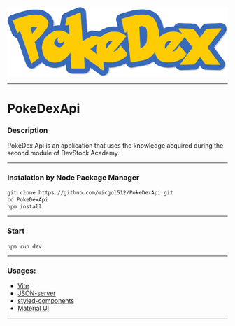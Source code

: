 <div style="text-align: center;">

![Logo Pokemon](PokeDex/src/icons/PokeDex_logo.png)

</div>

---

# PokeDexApi

### Description

PokeDex Api is an application that uses the knowledge acquired during the second module of DevStock Academy.

---

### Instalation by Node Package Manager

```instal
git clone https://github.com/micgol512/PokeDexApi.git
cd PokeDexApi
npm install
```

---

### Start

```run
npm run dev
```

---

### Usages:

- [Vite](https://vite.dev/)
- [JSON-server](https://www.npmjs.com/package/json-server)
- [styled-components](https://styled-components.com/)
- [Material UI](https://mui.com/material-ui/getting-started/)

---
